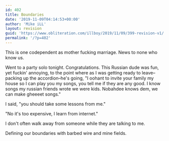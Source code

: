 ```yaml
---
id: 402
title: Boundaries
date: '2019-11-09T04:14:53+00:00'
author: 'Mike iLL'
layout: revision
guid: 'https://www.obliteration.com/illboy/2019/11/09/399-revision-v1/'
permalink: '/?p=402'
---
```


<!-- wp:paragraph -->
<p>This is one codependent as mother fucking marriage. News to none who know us.</p>
<!-- /wp:paragraph -->

<!-- wp:paragraph -->
<p>Went to a party solo tonight. Congratulations. This Russian dude was fun, yet fuckin' annoying, to the point where as I was getting ready to leave–packing up the accordion–he's going, "I oohant to invite your family my house so I can play you my songs, you tell me if they are any good. I know songs my russian friends wrote we were kids. Nobahdee knows dem, we can make gheeeet songs."</p>
<!-- /wp:paragraph -->

<!-- wp:paragraph -->
<p>I said, "you should take some lessons from me."</p>
<!-- /wp:paragraph -->

<!-- wp:paragraph -->
<p>"No it's too expensive, I learn from internet."</p>
<!-- /wp:paragraph -->

<!-- wp:paragraph -->
<p>I don't often walk away from someone while they are talking to me.</p>
<!-- /wp:paragraph -->

<!-- wp:paragraph -->
<p>Defining our boundaries with barbed wire and mine fields.</p>
<!-- /wp:paragraph -->